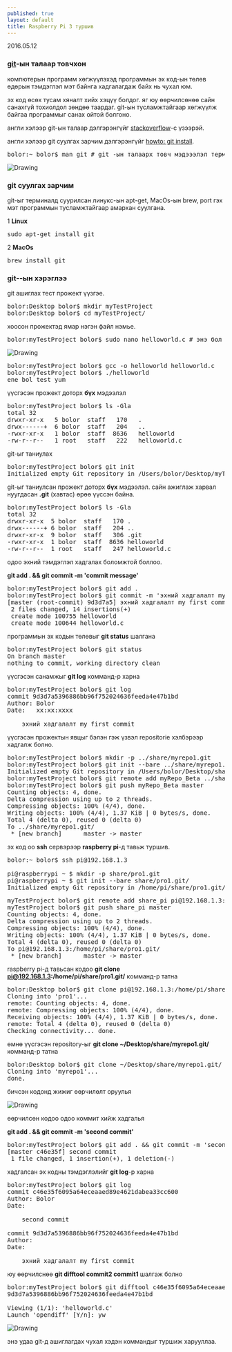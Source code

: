 ```yaml
---
published: true
layout: default
title: Raspberry Pi 3 туршив
---
```

<p class="publish_date"> 2016.05.12</p>


### [git](http://en.wikipedia.org/wiki/Git_(software))-ын талаар товчхон 


компютерын программ хөгжүүлэхэд программын эх код-ын төлөв өдөрын тэмдэглэл мэт байнга хадгалагдаж байх нь чухал юм.

эх код өсөх тусам хяналт хийх хэцүү болдог. яг юу өөрчилсөнөө сайн санахгүй тохиолдол зөндөө таардаг. git-ын тусламжтайгаар хөгжүүлж байгаа программыг санах ойтой болгоно. 

англи хэлээр git-ын талаар дэлгэрэнгүйг [stackoverflow](http://stackoverflow.com/questions/315911/git-for-beginners-the-definitive-practical-guide)-с үзээрэй.

англи хэлээр git суулгах зарчим дэлгэрэнгүйг [howto: git install]((http://git-scm.com/book/en/v2/Getting-Started-Installing-Git)).


<pre class="terminal" name="code">
bolor:~ bolor$ man git # git -ын талаарx товч мэдэээлэл терминалаас
</pre>
<img src="{{ site.baseurl }}/images/man_git.png" alt="Drawing"/>


### git суулгах зарчим
git-ыг терминалд суурилсан линукс-ын apt-get, MacOs-ын brew, port гэх мэт программын тусламжтайгаар амархан суулгана.

1 **Linux**

<pre class="terminal" name="code">
sudo apt-get install git
</pre>

2 **MacOs**

<pre class="terminal" name="code">
brew install git 
</pre>


### git--ын хэрэглээ

git ашиглах тест прожект үүзгэе.

<pre class="terminal" name="code">
bolor:Desktop bolor$ mkdir myTestProject
bolor:Desktop bolor$ cd myTestProject/
</pre>

хоосон прожектэд ямар нэгэн файл нэмье.

<pre class="terminal" name="code">
bolor:myTestProject bolor$ sudo nano helloworld.c # энэ бол тест файл юм.
</pre>

<img src="{{ site.baseurl }}/images/helloworld.png" alt="Drawing"/>

<pre class="terminal" name="code">
bolor:myTestProject bolor$ gcc -o helloworld helloworld.c 
bolor:myTestProject bolor$ ./helloworld 
ene bol test yum 
</pre>

үүсгэсэн прожект доторх **бүх** мэдээлэл

<pre class="terminal" name="code">
bolor:myTestProject bolor$ ls -Gla
total 32
drwxr-xr-x   5 bolor  staff   170   .
drwx------+  6 bolor  staff   204   ..
-rwxr-xr-x   1 bolor  staff  8636   helloworld
-rw-r--r--   1 root   staff   222   helloworld.c
</pre>

git-ыг таниулах

<pre class="terminal" name="code">
bolor:myTestProject bolor$ git init 
Initialized empty Git repository in /Users/bolor/Desktop/myTestProject/.git/
</pre>

git-ыг таниулсан прожект доторх **бүх** мэдээлэл. сайн ажиглаж харвал нуугдасан **.git** (хавтас) өрөө үүссэн байна.

<pre class="terminal" name="code">
bolor:myTestProject bolor$ ls -Gla
total 32
drwxr-xr-x  5 bolor  staff   170 .
drwx------+ 6 bolor  staff   204 ..
drwxr-xr-x  9 bolor  staff   306 .git
-rwxr-xr-x  1 bolor  staff  8636 helloworld
-rw-r--r--  1 root   staff   247 helloworld.c
</pre>

	
одоо эхний тэмдэглэл хадгалах боломжтой боллоо. 

**git add . && git commit -m 'commit message'** 


<pre class="terminal" name="code">
bolor:myTestProject bolor$ git add .
bolor:myTestProject bolor$ git commit -m 'эхний хадгалалт my first commit'
[master (root-commit) 9d3d7a5] эхний хадгалалт my first commit
 2 files changed, 14 insertions(+)
 create mode 100755 helloworld
 create mode 100644 helloworld.c
</pre>

программын эх кодын төлөвыг **git status** шалгана

<pre class="terminal" name="code">
bolor:myTestProject bolor$ git status
On branch master
nothing to commit, working directory clean
</pre>


үүсгэсэн санамжыг **git log** комманд-р харна

<pre class="terminal" name="code">
bolor:myTestProject bolor$ git log
commit 9d3d7a5396886bb96f752024636feeda4e47b1bd
Author: Bolor 
Date:   xx:xx:xxxx 

    эхний хадгалалт my first commit
</pre>

үүсгэсэн прожектын явцыг бэлэн гэж үзвэл repositorie хэлбэрээр хадгалж болно. 

<pre class="terminal" name="code">
bolor:myTestProject bolor$ mkdir -p ../share/myrepo1.git
bolor:myTestProject bolor$ git init --bare ../share/myrepo1.git/
Initialized empty Git repository in /Users/bolor/Desktop/share/myrepo1.git/
bolor:myTestProject bolor$ git remote add myRepo_Beta ../share/myrepo1.git/
bolor:myTestProject bolor$ git push myRepo_Beta master
Counting objects: 4, done.
Delta compression using up to 2 threads.
Compressing objects: 100% (4/4), done.
Writing objects: 100% (4/4), 1.37 KiB | 0 bytes/s, done.
Total 4 (delta 0), reused 0 (delta 0)
To ../share/myrepo1.git/
 * [new branch]      master -> master
</pre>

эх код оо **ssh** сервэрээр **raspberry pi**-д тавьж туршив.

<pre class="terminal" name="code">
bolor:~ bolor$ ssh pi@192.168.1.3

pi@raspberrypi ~ $ mkdir -p share/pro1.git
pi@raspberrypi ~ $ git init --bare share/pro1.git/
Initialized empty Git repository in /home/pi/share/pro1.git/
</pre>

<pre class="terminal" name="code">
myTestProject bolor$ git remote add share_pi pi@192.168.1.3:/home/pi/share/pro1.git/
myTestProject bolor$ git push share_pi master
Counting objects: 4, done.
Delta compression using up to 2 threads.
Compressing objects: 100% (4/4), done.
Writing objects: 100% (4/4), 1.37 KiB | 0 bytes/s, done.
Total 4 (delta 0), reused 0 (delta 0)
To pi@192.168.1.3:/home/pi/share/pro1.git/
 * [new branch]      master -> master
</pre>

raspberry pi-д тавьсан кодоо **git clone pi@192.168.1.3:/home/pi/share/pro1.git/** комманд-р татна

<pre class="terminal" name="code">
bolor:Desktop bolor$ git clone pi@192.168.1.3:/home/pi/share/pro1.git/
Cloning into 'pro1'...
remote: Counting objects: 4, done.
remote: Compressing objects: 100% (4/4), done.
Receiving objects: 100% (4/4), 1.37 KiB | 0 bytes/s, done.
remote: Total 4 (delta 0), reused 0 (delta 0)
Checking connectivity... done.
</pre>

өмнө үүсгэсэн repository-ыг **git clone ~/Desktop/share/myrepo1.git/** комманд-р татна

<pre class="terminal" name="code">
bolor:Desktop bolor$ git clone ~/Desktop/share/myrepo1.git/
Cloning into 'myrepo1'...
done.
</pre>

бичсэн кодонд жижиг өөрчилөлт оруулья

<img src="{{ site.baseurl }}/images/helloworld1.png" alt="Drawing"/>

өөрчилсөн кодоо одоо коммит хийж хадгалья

**git add . && git commit -m 'second commit'**

<pre class="terminal" name="code">
bolor:myTestProject bolor$ git add . && git commit -m 'second commit'
[master c46e35f] second commit
 1 file changed, 1 insertion(+), 1 deletion(-)
</pre>


хадгалсан эх кодны тэмдэглэлийг **git log**-p харна

<pre class="terminal" name="code">
bolor:myTestProject bolor$ git log
commit c46e35f6095a64eceaaed89e4621dabea33cc600
Author: Bolor 
Date:  

    second commit

commit 9d3d7a5396886bb96f752024636feeda4e47b1bd
Author: 
Date:  

    эхний хадгалалт my first commit
</pre>


юу өөрчилснөө **git difftool commit2 commit1** шалгаж болно 

<pre class="terminal" name="code">
bolor:myTestProject bolor$ git difftool c46e35f6095a64eceaaed89e4621dabea33cc600
9d3d7a5396886bb96f752024636feeda4e47b1bd

Viewing (1/1): 'helloworld.c'
Launch 'opendiff' [Y/n]: yw
</pre>


<img src="{{ site.baseurl }}/images/diffs.png" alt="Drawing"/>


энэ удаа git-д ашиглагдах чухал хэдэн коммандыг туршиж харууллаа. 